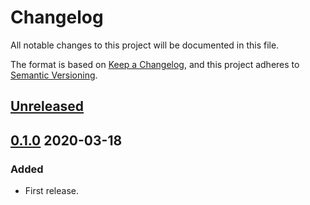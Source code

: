 # Changelog

All notable changes to this project will be documented in this file.

The format is based on [Keep a Changelog](https://keepachangelog.com/en/1.0.0/),
and this project adheres to [Semantic Versioning](https://semver.org/spec/v2.0.0.html).

## [Unreleased]

## [0.1.0] 2020-03-18

### Added

- First release.

[Unreleased]: https://github.com/giantswarm/microendpoint/compare/v0.1.0...HEAD
[0.1.0]: https://github.com/giantswarm/microendpoint/releases/tag/v0.1.0

